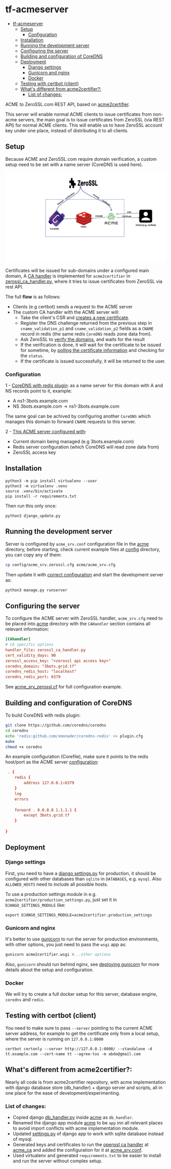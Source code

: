 # tf-acmeserver
- [tf-acmeserver](#tf-acmeserver)
  - [Setup](#setup)
    - [Configuration](#configuration)
  - [Installation](#installation)
  - [Running the development server](#running-the-development-server)
  - [Configuring the server](#configuring-the-server)
  - [Building and configuration of CoreDNS](#building-and-configuration-of-coredns)
  - [Deployment](#deployment)
    - [Django settings](#django-settings)
    - [Gunicorn and nginx](#gunicorn-and-nginx)
    - [Docker](#docker)
  - [Testing with certbot (client)](#testing-with-certbot-client)
  - [What's different from acme2certifier?:](#whats-different-from-acme2certifier)
    - [List of changes:](#list-of-changes)


ACME to ZeroSSL.com REST API, based on [acme2certifier](https://github.com/grindsa/acme2certifier).

This server will enable normal ACME clients to issue certificates from non-acme servers, the main goal is to issue certificates from ZeroSSL (via REST API) for normal ACME clients. This will enable us to have ZeroSSL account key under one place, instead of distributing it to all clients.

## Setup

Because ACME and ZeroSSL.com require domain verification, a custom setup need to be set with a name server (CoreDNS is used here).

![diagram](diagram/block.png)

Certificates will be issued for sub-domains under a configured main domain, A [CA handler](https://github.com/grindsa/acme2certifier/blob/master/docs/ca_handler.md) is implemented for `acme2certifier` in [zerossl_ca_handler.py](zerossl_ca_handler.py), where it tries to issue certificates from ZeroSSL via rest API.

The full **flow** is as follows:

* Clients (e.g certbot) sends a request to the ACME server
* The custom CA handler with the ACME server will:
  * Take the client's CSR and [creates a new certificate](https://zerossl.com/documentation/api/create-certificate/).
  * Register the DNS challenge returned from the previous step in `cname_validation_p1` and `cname_validation_p2` fields as a `CNAME` record in redis (the same redis `CoreDNS` reads zone data from).
  * Ask ZeroSSL to [verify the domains](https://zerossl.com/documentation/api/verify-domains/), and waits for the result
  * If the verification is done, it will wait for the certificate to be issued for sometime, by [polling the certificate information](https://zerossl.com/documentation/api/get-certificate/) and checking for the `status`.
  * If the certificate is issued successfully, it will be returned to the user.

### Configuration

1 - [CoreDNS with redis plugin](#building-and-configuration-of-coredns): as a name server for this domain with A and NS records point to it, example:
  * A ns1-3bots.example.com
  * NS 3bots.example.com -> ns1-3bots.example.com

 The same goal can be achived by configuring another `CoreDNS` which manages this domain to forward `CNAME` requests to this server.

2 - [This ACME server configured with](#configuring-the-server):
  * Current domain being managed (e.g 3bots.example.com)
  * Redis server configuration (which CoreDNS will read zone data from)
  * ZeroSSL access key


## Installation

```
python3 -m pip install virtualenv --user
python3 -m virtualenv .venv
source .venv/bin/activate
pip install -r requirements.txt
```

Then run this only once:

```
python3 django_update.py
```

## Running the development server

Server is configured by `acme_srv.conf` configuration file in the [acme](/acme) directory, before starting, check current example files at [config](/config) directory, you can copy any of them:

```bash
cp config/acme_srv.zerossl.cfg acme/acme_srv.cfg
```

Then update it with [correct configuration](#configuring-the-server) and start the development server as:

```bash
python3 manage.py runserver
```

## Configuring the server

To configure the ACME server with ZeroSSL handler, `acme_srv.cfg` need to be placed into [acme](/acme) directory with the `CAHandler` section contains all relevant information:

```conf
[CAhandler]
# CA specific options
handler_file: zerossl_ca_handler.py
cert_validity_days: 90
zerossl_access_key: "<zerossl api access key>"
coredns_domain: "3bots.grid.tf"
coredns_redis_host: "localhost"
coredns_redis_port: 6379
```

See [acme_srv_zerossl.cf](/config/acme_srv.zerossl.cfg) for full configuration example.


## Building and configuration of CoreDNS

To build CoreDNS with redis plugin:

```bash
git clone https://github.com/coredns/coredns
cd coredns
echo 'redis:github.com/xmonader/coredns-redis' >> plugin.cfg
make
chmod +x coredns
```

An example configuration (Corefile), make sure it points to the redis host/port as the ACME server [configuration](#configuring-the-server):

```conf
 . {
    redis {
        address 127.0.0.1:6379
    }
    log
    errors

    forward . 8.8.8.8 1.1.1.1 {
        except 3bots.grid.tf
    }

}
```

## Deployment

### Django settings

First, you need to have a [django settings.py](/acme2certifier/settings.py) for production, it should be configured with other databases than `sqlite` in `DATABASES`, e.g. `mysql`. Also `ALLOWED_HOSTS` need to include all possible hosts.

To use a production settings module in e.g. `acme2certifier/production_settings.py`, just set it in `DJANGO_SETTINGS_MODULE` like:

```
export DJANGO_SETTINGS_MODULE=acme2certifier.production_settings
```

### Gunicorn and nginx

It's better to use [gunicorn](https://docs.gunicorn.org/) to run the server for production environments, with other options, you just need to pass the `wsgi` app as:

```bash
gunicorn acme2certifier.wsgi #...other options
```

Also, `gunicorn` should run behind nginx, see [deploying gunicorn](https://docs.gunicorn.org/en/stable/deploy.html) for more details about the setup and configuration.

### Docker

We will try to create a full docker setup for this server, database engine, `coredns` and `redis`.

## Testing with certbot (client)

You need to make sure to pass `--server` pointing to the current ACME server address, for example to get the certificate only from a local setup, where the server is running on `127.0.0.1:8000`

```
certbot certonly --server http://127.0.0.1:8000/ --standalone -d tt.example.com --cert-name tt --agree-tos -m abdo@gmail.com
```


## What's different from acme2certifier?:

Nearly all code is from acme2certifier repository, with acme implementation with django database store (db_handler)  + django server and scripts, all in one place for the ease of development/experimenting.

### List of changes:

* Copied django [db_handler.py](https://github.com/grindsa/acme2certifier/blob/master/examples/db_handler/django_handler.py) inside [acme](/acme) as `db_handler`.
* Renamed the django app module [acme](https://github.com/grindsa/acme2certifier/tree/master/examples/django/acme) to be `app` inn all relevant places to avoid import conflicts with acme implementation module.
* Updated [settings.py](/acme2certifier/settings.py) of django app to work with sqlite database instead of mysql.
* Generated keys and certificates to run the [openssl ca handler](https://github.com/grindsa/acme2certifier/blob/master/docs/openssl.md) at [acme_ca](/acme_ca) and added the configuration for it at [acme_srv.conf](/acme/acme_srv.cfg#L20).
* Used virtualenv and generated `requirements.txt` to be easier to install and run the server without complex setup.
